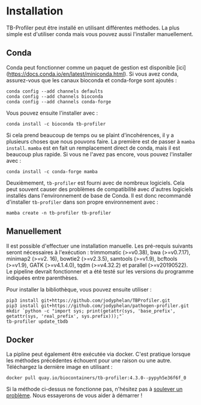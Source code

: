 # Installation 

TB-Profiler peut être installé en utilisant différentes méthodes. La plus simple est d'utiliser conda mais vous pouvez aussi l'installer manuellement.

## Conda 

Conda peut fonctionner comme un paquet de gestion est disponible [ici] (https://docs.conda.io/en/latest/miniconda.html). Si vous avez conda, assurez-vous que les canaux bioconda et conda-forge sont ajoutés :

```
conda config --add channels defaults
conda config --add channels bioconda
conda config --add channels conda-forge
```

Vous pouvez ensuite l'installer avec :

```
conda install -c bioconda tb-profiler
```

Si cela prend beaucoup de temps ou se plaint d'incohérences, il y a plusieurs choses que nous pouvons faire. La première est de passer à `mamba install`. `mamba` est en fait un remplacement direct de conda, mais il est beaucoup plus rapide. Si vous ne l'avez pas encore, vous pouvez l'installer avec :

```
conda install -c conda-forge mamba
```

Deuxièmement, `tb-profiler` est fourni avec de nombreux logiciels. Cela peut souvent causer des problèmes de compatibilité avec d'autres logiciels installés dans l'environnement de base de Conda. Il est donc recommandé d'installer `tb-profiler` dans son propre environnement avec :

```
mamba create -n tb-profiler tb-profiler
```

## Manuellement 

Il est possible d'effectuer une installation manuelle. Les pré-requis suivants seront nécessaires à l'exécution : trimmomatic (>=v0.38), bwa (>=v0.7.17), minimap2 (>=v2. 16), bowtie2 (>=v2.3.5), samtools (>=v1.9), bcftools (>=v1.9), GATK (>=v4.1.4.0), tqdm (>=v4.32.2) et parallel (>=v20190522). Le pipeline devrait fonctionner et a été testé sur les versions du programme indiquées entre parenthèses.

Pour installer la bibliothèque, vous pouvez ensuite utiliser :

```
pip3 install git+https://github.com/jodyphelan/TBProfiler.git
pip3 install git+https://github.com/jodyphelan/pathogen-profiler.git
mkdir `python -c "import sys; print(getattr(sys, 'base_prefix', getattr(sys, 'real_prefix', sys.prefix)));"`
tb-profiler update_tbdb
```

## Docker
La pipline peut également être exécutée via docker. C'est pratique lorsque les méthodes précédentes échouent pour une raison ou une autre. Téléchargez la dernière image en utilisant :

```
docker pull quay.io/biocontainers/tb-profiler:4.3.0--pypyh5e36f6f_0
```

Si la méthode ci-dessus ne fonctionne pas, n'hésitez pas à [soulever un problème](https://github.com/jodyphelan/TBProfiler/issues). Nous essayerons de vous aider à démarrer !

